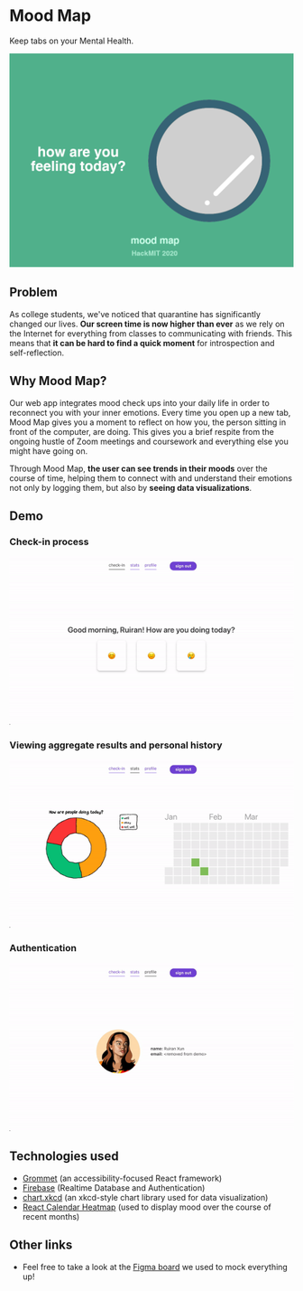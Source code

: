 # Mood Map 
Keep tabs on your Mental Health.

![banner](src/moodmap-banner.png)

## Problem
As college students, we've noticed that quarantine has significantly changed our lives. **Our screen time is now higher than ever** as we rely on the Internet for everything from classes to communicating with friends. This means that **it can be hard to find a quick moment** for introspection and self-reflection.
 
## Why Mood Map?
Our web app integrates mood check ups into your daily life in order to reconnect you with your inner emotions. Every time you open up a new tab, Mood Map gives you a moment to reflect on how you, the person sitting in front of the computer, are doing. This gives you a brief respite from the ongoing hustle of Zoom meetings and coursework and everything else you might have going on.

Through Mood Map, **the user can see trends in their moods** over the course of time, helping them to connect with and understand their emotions not only by logging them, but also by **seeing data visualizations**. 

## Demo

### Check-in process
<p align="center"> 
<img src="src/navigation-0.gif" alt="check-in navigation">
</p>

### Viewing aggregate results and personal history
<p align="center"> 
<img src="src/navigation-1.gif" alt="data visualization">
</p>

### Authentication
<p align="center"> 
<img src="src/navigation-2.gif" alt="authentication navigation">
</p>

## Technologies used

- [Grommet](https://v2.grommet.io) (an accessibility-focused React framework)
- [Firebase](https://firebase.google.com/) (Realtime Database and Authentication)
- [chart.xkcd](https://github.com/timqian/chart.xkcd) (an xkcd-style chart library used for data visualization)
- [React Calendar Heatmap](https://github.com/kevinsqi/react-calendar-heatmap) (used to display mood over the course of recent months)

## Other links

- Feel free to take a look at the [Figma board](https://www.figma.com/file/J8fGf4TZweJL5xlWayeYJB/checkin?node-id=0%3A1) we used to mock everything up!
